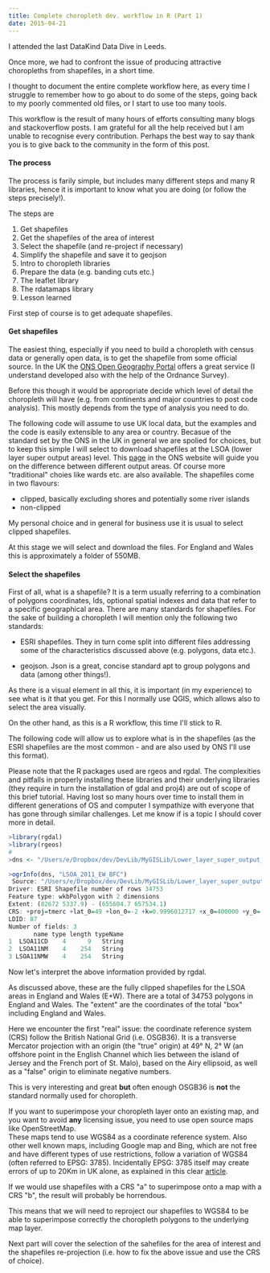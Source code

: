 ```yaml
---
title: Complete choropleth dev. workflow in R (Part 1)
date: 2015-04-21
---
```


I attended the last DataKind Data Dive in Leeds.

Once more, we had to confront the issue of producing attractive choropleths from shapefiles, in a short time.

I thought to document the entire complete workflow here, as every time I struggle to remember how to go about to do some of the steps, going back to my poorly commented old files, or I start to use too many tools.

This workflow is the result of many hours of efforts consulting many blogs and stackoverflow posts.  I am grateful for all the help received but I am unable to recognise every contribution.  Perhaps the best way to say thank you is to give back to the community in the form of this post.

#### The process

The process is farily simple, but includes many different steps and many R libraries, hence it is important to know what you are doing (or follow the steps precisely!).

The steps are

1. Get shapefiles
2. Get the shapefiles of the area of interest
3. Select the shapefile (and re-project if necessary)
4. Simplify the shapefile and save it to geojson
5. Intro to choropleth libraries
6. Prepare the data (e.g. banding cuts etc.)
7. The leaflet library
8. The rdatamaps library
9. Lesson learned

First step of course is to get adequate shapefiles.

#### Get shapefiles

The easiest thing, especially if you need to build a choropleth with census data or generally open data, is to get the shapefile from some official source. In the UK the [ONS Open Geography Portal](https://geoportal.statistics.gov.uk/geoportal/catalog/main/home.page) offers a great service (I understand developed also with the help of the Ordnance Survey).

Before this though it would be appropriate decide which level of detail the choropleth will have (e.g. from continents and major countries to post code analysis).  This mostly depends from the type of analysis you need to do.

The following code will assume to use UK local data, but the examples and the code is easily extensible to any area or country.
Becasue of the standard set by the ONS in the UK in general we are spolied for choices, but to keep this simple I will select to download shapefiles at the LSOA (lower layer super output areas) level.  This [page](http://www.ons.gov.uk/ons/guide-method/geography/beginner-s-guide/census/super-output-areas--soas-/index.html) in the ONS website will guide you on the difference between different output areas.  Of course more "traditional" choies like wards etc. are also available.
The shapefiles come in two flavours:
- clipped, basically excluding shores and potentially some river islands
- non-clipped

My personal choice and in general for business use it is usual to select clipped shapefiles.

At this stage we will select and download the files.  For England and Wales this is approximately a folder of 550MB. 

#### Select the shapefiles

First of all, what is a shapefile?  It is a term usually referring to a combination of polygons coordinates, Ids, optional spatial indexes and data that refer to a specific geographical area.
There are many standards for shapefiles.  For the sake of building a choropleth I will mention only the following two standards:

- ESRI shapefiles. They in turn come split into different files addressing some of the characteristics discussed above (e.g. polygons, data etc.).

- geojson. Json is a great, concise standard apt to group polygons and data (among other things!). 

As there is a visual element in all this, it is important (in my experience) to see what is it that you get.  For this I normally use QGIS, which allows also to select the area visually.

On the other hand, as this is a R workflow, this time I'll stick to R.

The following code will allow us to explore what is in the shapefiles (as the ESRI shapefiles are the most common - and are also used by ONS I'll use this format).

Please note that the R packages used are rgeos and rgdal.  The complexities and pitfalls in properly installing these libraries and their underlying libraries (they require in turn the installation of gdal and proj4) are out of scope of this brief tutorial.  Having lost so many hours over time to install them in different generations of OS and computer I sympathize with everyone that has gone through similar challenges. Let me know if is a topic I should cover more in detail.

```R
>library(rgdal)
>library(rgeos)
#
>dns <- "/Users/e/Dropbox/dev/DevLib/MyGISLib/Lower_layer_super_output_areas_(E+W)_2011_Boundaries_(Full_Clipped)"

>ogrInfo(dns, "LSOA_2011_EW_BFC")
 Source: "/Users/e/Dropbox/dev/DevLib/MyGISLib/Lower_layer_super_output_areas_(E+W)_2011_Boundaries_(Full_Clipped)_V2", layer: "LSOA_2011_EW_BFC_V2"
Driver: ESRI Shapefile number of rows 34753 
Feature type: wkbPolygon with 2 dimensions
Extent: (82672 5337.9) - (655604.7 657534.1)
CRS: +proj=tmerc +lat_0=49 +lon_0=-2 +k=0.9996012717 +x_0=400000 +y_0=-100000 +datum=OSGB36 +units=m +no_defs  
LDID: 87 
Number of fields: 3 
       name type length typeName
1  LSOA11CD    4      9   String
2  LSOA11NM    4    254   String
3 LSOA11NMW    4    254   String
```
Now let's interpret the above information provided by rgdal.

As discussed above, these are the fully clipped shapefiles for the LSOA areas in England and Wales (E+W).
There are a total of 34753 polygons in England and Wales.
The "extent" are the coordinates of the total "box" including England and Wales.

Here we encounter the first "real" issue: the coordinate reference system (CRS) follow the British National Grid (i.e. OSGB36). 
It is a transverse Mercator projection with an origin (the "true" origin) at 49° N, 2° W (an offshore point in the English Channel which lies between the island of Jersey and the French port of St. Malo), based on the Airy ellipsoid, as well as a "false" origin to eliminate negative numbers.

This is very interesting and great **but** often enough OSGB36 is **not** the standard normally used for choropleth.

If you want to superimpose your choropleth layer onto an existing map, and you want to avoid **any**  licensing issue, you need to use open source maps like OpenStreetMap.  
These maps tend to use WGS84 as a coordinate reference system.  Also other well known maps, including Google map and Bing, which are not free and have different types of use restrictions, follow a variation of WGS84 (often referred to EPSG: 3785).
Incidentally EPSG: 3785 itself may create errors of up to 20Km in UK alone, as explained in this clear [article](https://alastaira.wordpress.com/2011/01/23/the-google-maps-bing-maps-spherical-mercator-projection/).

If we would use shapefiles with a CRS "a" to superimpose onto a map with a CRS "b", the result will probably be horrendous.

This means that we will need to reproject our shapefiles to WGS84 to be able to superimpose correctly the choropleth polygons to the underlying map layer.

Next part  will cover the selection of the sahefiles for the area of interest and the shapefiles re-projection (i.e. how to fix the above issue and use the CRS of choice).



